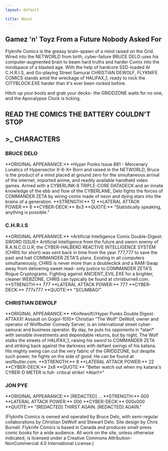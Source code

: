 ```yaml
---
layout: default

title: About
---
```


<h2 class="sectionHead center">Gamez 'n' Toyz From a Future Nobody Asked For</h2>

Flyknife Comics is the greasy brain-spawn of a mind raised on the Grid. Wired into the NETWORLD from birth, cyber-failure
BRUCE DELO uses his computer-augmented brain to beam hard truths and harder Comix into the mindspace of a blasted age.
With the help of hardcore SSD-loaded AI C.H.R.I.S, and Go-playing Street Samurai CHRISTIAN DEWOLF, FLYKNIFE COMICS stands
amid the wreckage of HALIFAX_1, ready to rock the CITYBLOCK.EXE harder than it's ever been rocked before.

Hitch up your boots and grab your decks- the GRIDDZONE waits for no one, and the Apocalypse Clock is ticking.

<h2 class="sectionHead center">READ THE COMICS THE BATTERY COULDN'T STOP</h2>
  
  
<h2 class="sectionHead">>_ CHARACTERS</h2>
  
  
<h3 class="sectionHead">BRUCE DELO</h3>
**ORIGINAL APPEARANCE:** *Hyper Punks Issue 881 - Mercenary Lunatics of Hypersector X-6-X*  
Born and raised in the NETWORLD, Bruce is the product of a mind placed at ground zero for the simultaneous arrival of 
the internet, imported anime, and readily available handheld video games. Armed with a CYBERLINK-8 TRIPLE-CORE DATADECK
and an innate knowledge of the ebb and flow of the CYBERLANE, Delo fights the forces of COMMANDER ZETA by wiring comix
made of neon and dying stars into the brains of a generation.  
**STRENGTH:** 12  
**LATERAL ATTACK POWER:** 6  
**CYBER-DECK:** 8x3  
**QUOTE:** "Statistically speaking, anything is possible."  
  
<h3 class="sectionHead">C.H.R.I.S</h3>
**ORIGINAL APPEARANCE:** *Artificial Intelligence Comix Double-Digest: SWORD ISSUE*  
Artificial Intelligence from the future and sworn enemy of R.A.N.C.O.U.R, the CYBER-HALBERD REACTIVE INTELLIGENCE SYSTEM
(CHRIS for short) was sent back in time from the year 777,777 to save the past and halt COMMANDER ZETA'S plans. Existing
in all computers simultaneously, CHRIS is never more than a doubleclick and a RAM-Swap away from delivering sweet read-
only justice to COMMANDER ZETA'S Rogue Cryptograms. Fighting against ANCIENT_EVIL.EXE for a brighter, cleaner WEBZONE, 
CHRIS can typically be found at chrisburnell.com.  
**STRENGTH:** 777  
**LATERAL ATTACK POWER:** 777  
**CYBER-DECK:** 777x777  
**QUOTE:** "SCUMBAG!"   
  
<h3 class="sectionHead">CHRISTIAN DEWOLF</h3>
**ORIGINAL APPEARANCE:** *Knifewolf//Hyper Punks Double Digest: ATTAXX! Assault on Gogol-1010*  
Christian "The Wolf" DeWolf, owner and operator of Wolfbutler Comedy Server, is an international street cyber-
samurai and business operator. By day, he puts his opponents in *atari* with sensible investments and dependable returns,
but by night, The Wolf stalks the streets of HALIFAX_1, raising his sword to COMMANDER ZETA and striking back against 
the darkness with defiant swings of his katana. His mighty swing can cut the very fabric of the GRIDDZONE, but despite
such power, he fights on the side of good. He can be found at wolfbutler.com.   
**STRENGTH:** 8 
**LATERAL ATTACK POWER:** 22  
**CYBER-DECK:** 2x8  
**QUOTE:** "Better watch out when my katana's CYBER-D METER is full- critical strike! *Atari!*"   
  
<h3 class="sectionHead">JON PYE</h3>
**ORIGINAL APPEARANCE:** [REDACTED]  
...  
**STRENGTH:** 000  
**LATERAL ATTACK POWER:** 000    
**CYBER-DECK:** 000x000  
**QUOTE:** "[REDACTED] THIRST AGAIN. [REDACTED] AGAIN."  

(Flyknife Comics is owned and operated by Bruce Delo, with semi-regular collaborations by Christian DeWolf and Stewart Delo. Site design by Chris Burnell. Flyknife Comics is based in Canada and produces small-press comic books for a wide audience. All work on the site, unless otherwise indicated, is licensed under a Creative Commons Attribution-NonCommercial 4.0 International License.)
